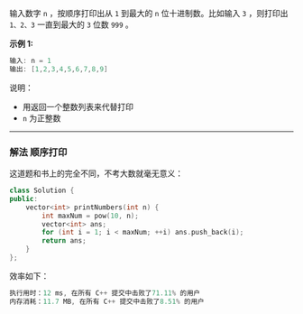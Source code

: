 输入数字 `n` ，按顺序打印出从 `1` 到最大的 `n` 位十进制数。比如输入 `3` ，则打印出 `1、2、3` 一直到最大的 `3` 位数 `999` 。

**示例 1:**

```swift
输入: n = 1
输出: [1,2,3,4,5,6,7,8,9] 
```

说明：
-  用返回一个整数列表来代替打印
-  `n` 为正整数
 
---
### 解法 顺序打印
这道题和书上的完全不同，不考大数就毫无意义：
```cpp
class Solution {
public:
    vector<int> printNumbers(int n) {
        int maxNum = pow(10, n);
        vector<int> ans;
        for (int i = 1; i < maxNum; ++i) ans.push_back(i);
        return ans;
    }
};
```
效率如下：
```cpp
执行用时：12 ms, 在所有 C++ 提交中击败了71.11% 的用户
内存消耗：11.7 MB, 在所有 C++ 提交中击败了8.51% 的用户
```
